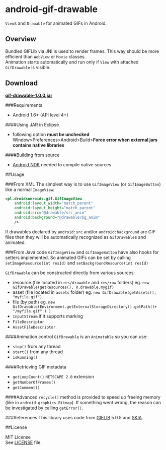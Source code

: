android-gif-drawable
====================
`View`s and `Drawable` for animated GIFs in Android.

## Overview
Bundled GIFLib via JNI is used to render frames. This way should be more efficient than `WebView` or `Movie` classes.<br>
Animation starts automatically and run only if `View` with attached `GifDrawable` is visible.

## Download
**[gif-drawable-1.0.0.jar](https://github.com/koral--/android-gif-drawable/releases/download/v1.0.0/gif-drawable-1.0.0.jar)**

###Requirements
+ Android 1.6+ (API level 4+)

####Using JAR in Eclipse
+ following option **must be unchecked** Window>Preferences>Android>Build>**Force error when external jars contains native libraries**

####Building from source
+ [Android NDK](http://developer.android.com/tools/sdk/ndk/index.html) needed to compile native sources

##Usage

###From XML
The simplest way is to use `GifImageView` (or `GifImageButton`) like a normal `ImageView`:
```xml
<pl.droidsonroids.gif.GifImageView
    android:layout_width="match_parent"
    android:layout_height="match_parent"
    android:src="@drawable/src_anim"
    android:background="@drawable/bg_anim"
    />
```

If drawables declared by `android:src` and/or `android:background` are GIF files then they will be automatically recognized as `GifDrawable`s and animated.

###From Java code
`GifImageView` and `GifImageButton` have also hooks for setters implemented. So animated GIFs can be set by calling `setImageResource(int resId)` and `setBackgroundResource(int resId)`

`GifDrawable` can be constructed directly from various sources:

+ resource (file located in `res/drawable` and `res/raw` folders) eg. `new GifDrawable(getResources(), R.drawable.mygif)`
+ asset (file located in `assets` folder) eg. `new GifDrawable(getAssets(), "myfile.gif")`
+ file (by path) eg.  `new GifDrawable(Environment.getExternalStorageDirectory().getPath()+ "/myfile.gif" ) )`
+ `InputStream` if it supports marking
+ `FileDescriptor`
+ `AssetFileDescriptor`

####Animation control
`GifDrawable` is an `Animatable` so you can use:

+ `stop()` from any thread
+ `start()` from any thread
+ `isRunning()`

####Retrieving GIF metadata

+ `getLoopCount()` `NETSCAPE 2.0` extension
+ `getNumberOfFrames()`
+ `getComment()`

####Advanced 
`recycle()` method is provided to speed up freeing memory (like in `android.graphics.Bitmap`).
If something went wrong, the reason can be investigated by calling `getError()`.


###References
This library uses code from [GIFLIB](http://giflib.sourceforge.net/) 5.0.5 and [SKIA](https://code.google.com/p/skia/).

##License

MIT License<br>
See [LICENSE](LICENSE) file.
